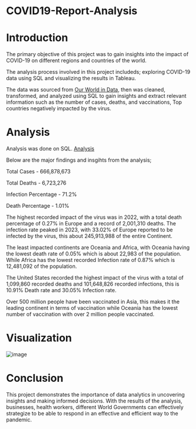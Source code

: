 # COVID19-Report-Analysis

# Introduction

The primary objective of this project was to gain insights into the impact of COVID-19 on different regions and countries of the world. 

The analysis process involved in this project includeds; exploring COVID-19 data using SQL and visualizing the results in Tableau.

The data was sourced from [Our World in Data](https://ourworldindata.org/covid-deaths), then was cleaned, transformed, and analyzed using SQL to gain insights and extract relevant information  such as the number of cases, deaths, and vaccinations, Top countries negatively impacted by the virus.


# Analysis

Analysis was done on SQL. [Analysis](https://github.com/Ernest-30/COVID19-Report-Analysis/blob/main/COVID19%20REPORT%20ANALYSIS.sql)

Below are the major findings and insgihts from the analysis;

Total Cases	- 666,878,673

Total Deaths -	6,723,276

Infection Percentage -	71.2%

Death Percentage	 - 1.01%

The highest recorded impact of the virus was in 2022, with a total death percentage of 0.27% in Europe and a record of 2,001,310 deaths. The infection rate peaked in 2023, with 33.02% of Europe reported to be infected by the virus, this about 245,913,988 of the entire Continent.

The least impacted continents are Oceania and Africa, with Oceania having the lowest death rate of 0.05% which is about 22,983 of the population. While Africa has the lowest recorded Infection rate of 0.87% which is 12,481,092 of the population.

The United States recorded the highest impact of the virus with a total of 1,099,860 recorded deaths and 101,648,826 recorded infections, this is 10.91% Death rate and 30.05% Infection rate.

Over 500 million people have been vaccinated in Asia, this makes it the leading continent in terms of vaccination while Oceania has the lowest number of vaccination with over 2 million people vaccinated.

# Visualization

![image](https://user-images.githubusercontent.com/123366282/222982970-0459c4fc-63b5-4dbb-8568-58e19d79fd69.png)


# Conclusion
This  project demonstrates the importance of data analytics in uncovering insights and making informed decisions. With the results of the analysis, businesses, health workers, different World Governments can effectively strategize to be able to respond in an effective and efficient way to the pandemic.
